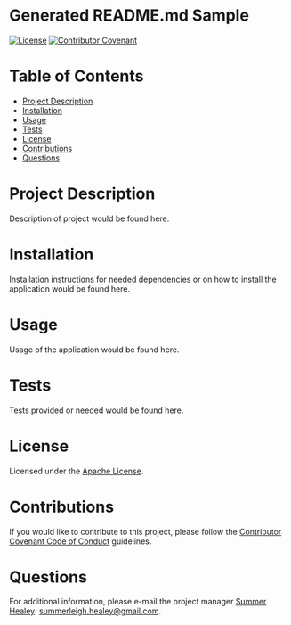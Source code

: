 # Generated README.md Sample 
  
  [![License](https://img.shields.io/badge/License-Apache%202.0-blue.svg)](https://opensource.org/licenses/Apache-2.0) [![Contributor Covenant](https://img.shields.io/badge/Contributor%20Covenant-v2.0%20adopted-ff69b4.svg)](https://www.contributor-covenant.org/version/2/0/code_of_conduct/)
  
  # Table of Contents
  * [Project Description](#project-description)
  * [Installation](#installation)
  * [Usage](#usage)
  * [Tests](#tests)
  * [License](#license)
  * [Contributions](#contributions)
  * [Questions](#questions)
  
  # Project Description
  Description of project would be found here. 
  
  # Installation
  Installation instructions for needed dependencies or on how to install the application would be found here.
  # Usage
  Usage of the application would be found here.
  # Tests
  Tests provided or needed would be found here.
  # License
  Licensed under the [Apache License](https://spdx.org/licenses/Apache-2.0.html).
  # Contributions
  If you would like to contribute to this project, please follow the [Contributor Covenant Code of Conduct](https://www.contributor-covenant.org/version/2/0/code_of_conduct/) guidelines.
  # Questions
  For additional information, please e-mail the project manager [Summer Healey](https://github.com/summerhealey/): summerleigh.healey@gmail.com.  
  
